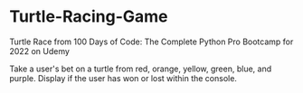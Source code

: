 # Turtle-Racing-Game
Turtle Race from 100 Days of Code: The Complete Python Pro Bootcamp for 2022 on Udemy

Take a user's bet on a turtle from red, orange, yellow, green, blue, and purple. Display if the user has won or lost within the console.
